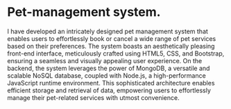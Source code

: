 # Pet-management system. 
I have developed an intricately designed pet management system that enables users to effortlessly book or cancel a wide range of pet services based on their preferences. 
The system boasts an aesthetically pleasing front-end interface, meticulously crafted using HTML5, CSS, and Bootstrap, ensuring a seamless and visually appealing user experience. 
On the backend, the system leverages the power of MongoDB, a versatile and scalable NoSQL database, coupled with Node.js, a high-performance JavaScript runtime environment. 
This sophisticated architecture enables efficient storage and retrieval of data, empowering users to effortlessly manage their pet-related services with utmost convenience.
